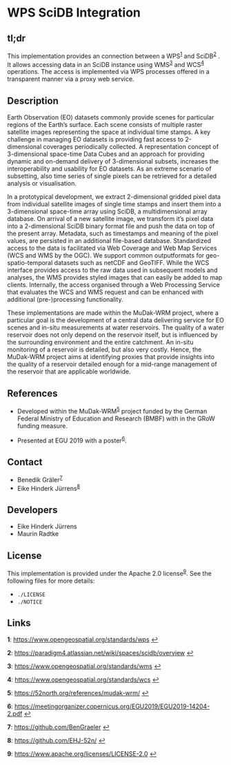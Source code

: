 # WPS SciDB Integration


## tl;dr

This implementation provides an connection between a
WPS<sup id="user-content-a1">[1](#user-content-f1)</sup>
and
SciDB<sup id="user-content-a2">[2](#user-content-f2)</sup>
. It allows accessing data in an SciDB instance using
WMS<sup id="user-content-a3">[3](#user-content-f3)</sup>
and
WCS<sup id="user-content-a4">[4](#user-content-f4)</sup>
operations. The access is implemented via WPS processes offered in a
transparent manner via a proxy web service.


## Description

Earth Observation (EO) datasets commonly provide scenes for particular
regions of the Earth’s surface. Each scene consists of multiple raster
satellite images representing the space at individual time stamps. A
key challenge in managing EO datasets is providing fast access to
2-dimensional coverages periodically collected. A representation concept
of 3-dimensional space-time Data Cubes and an approach for providing
dynamic and on-demand delivery of 3-dimensional subsets, increases the
interoperability and usability for EO datasets. As an extreme scenario of
subsetting, also time series of single pixels can be retrieved for a
detailed analysis or visualisation.


In a prototypical development, we extract 2-dimensional gridded pixel
data from individual satellite images of single time stamps and insert
them into a 3-dimensional space-time array using SciDB, a multidimensional
array database. On arrival of a new satellite image, we transform it’s
pixel data into a 2-dimensional SciDB binary format file and push the
data on top of the present array. Metadata, such as timestamps and meaning
of the pixel values, are persisted in an additional file-based database.
Standardized access to the data is facilitated via Web Coverage and Web
Map Services (WCS and WMS by the OGC). We support common outputformats for
geo-spatio-temporal datasets such as netCDF and GeoTIFF. While the WCS
interface provides access to the raw data used in subsequent models and
analyses, the WMS provides styled images that can easily be added to map
clients. Internally, the access organised through a Web Processing Service
that evaluates the WCS and WMS request and can be enhanced with additional
(pre-)processing functionality.


These implementations are made within the MuDak-WRM project, where a
particular goal is the development of a central data delivering service for
EO scenes and in-situ measurements at water reservoirs. The quality of a
water reservoir does not only depend on the reservoir itself, but is
influenced by the surrounding environment and the entire catchment. An
in-situ monitoring of a reservoir is detailed, but also very costly. Hence,
the MuDak-WRM project aims at identifying proxies that provide insights into
the quality of a reservoir detailed enough for a mid-range management of the
reservoir that are applicable worldwide.


## References

* Developed within the
  MuDak-WRM<sup id="user-content-a5">[5](#user-content-f5)</sup>
  project funded by the German Federal Ministry of Education and Research (BMBF)
  with in the GRoW funding measure.

* Presented at EGU 2019 with a
  poster<sup id="user-content-a6">[6](#user-content-f6)</sup>.


## Contact

* Benedik Gräler<sup id="user-content-a7">[7](#user-content-f7)</sup>
* Eike Hinderk Jürrens<sup id="user-content-a8">[8](#user-content-f8)</sup>


## Developers

* Eike Hinderk Jürrens
* Maurin Radtke


## License

This implementation is provided under the Apache 2.0
license<sup id="user-content-a9">[9](#user-content-f9)</sup>.
See the following files for more details:

* `./LICENSE`
* `./NOTICE`


## Links

<b id="user-content-f1">1</b>: https://www.opengeospatial.org/standards/wps [↩](#user-content-a1)

<b id="user-content-f2">2</b>: https://paradigm4.atlassian.net/wiki/spaces/scidb/overview [↩](#user-content-a2)

<b id="user-content-f3">3</b>: https://www.opengeospatial.org/standards/wms [↩](#user-content-a3)

<b id="user-content-f4">4</b>: https://www.opengeospatial.org/standards/wcs [↩](#user-content-a4)

<b id="user-content-f5">5</b>: https://52north.org/references/mudak-wrm/ [↩](#user-content-a5)

<b id="user-content-f6">6</b>: https://meetingorganizer.copernicus.org/EGU2019/EGU2019-14204-2.pdf [↩](#user-content-a6)

<b id="user-content-f7">7</b>: https://github.com/BenGraeler [↩](#user-content-a7)

<b id="user-content-f8">8</b>: https://github.com/EHJ-52n/ [↩](#user-content-a8)

<b id="user-content-f9">9</b>: https://www.apache.org/licenses/LICENSE-2.0 [↩](#user-content-a9)
